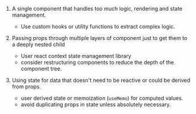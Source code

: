 1. A single component that handles too much logic, rendering and state management.
	- Use custom hooks or utility functions to extract complex logic.
	
2. Passing props through multiple layers of component just to get them to a deeply nested child
	- User react context state management library
	- consider restructuring components to reduce the depth of the component tree.

3. Using state for data that doesn't need to be reactive or could be derived from props.
	- user derived state or memoization (`useMemo`) for computed values.
	- avoid duplicating props in state unless absolutely necessary.